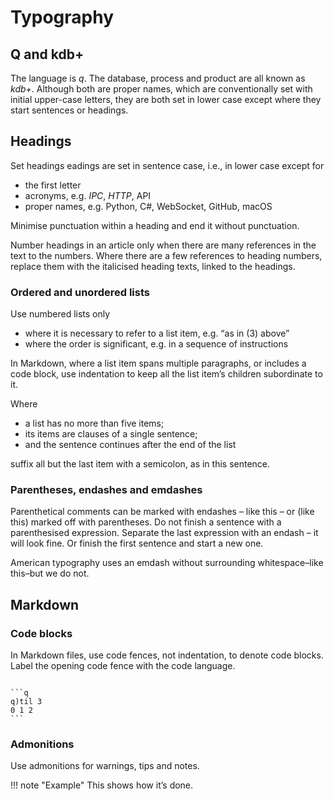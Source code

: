# Typography


## Q and kdb+

The language is _q_. The database, process and product are all known as _kdb+_. Although both are proper names, which are conventionally set with initial upper-case letters, they are both set in lower case except where they start sentences or headings. 


## Headings

Set headings eadings are set in sentence case, i.e., in lower case except for

-   the first letter
-   acronyms, e.g. _IPC_, _HTTP_, API
-   proper names, e.g. Python, C#, WebSocket, GitHub, macOS

Minimise punctuation within a heading and end it without punctuation. 

Number headings in an article only when there are many references in the text to the numbers. Where there are a few references to heading numbers, replace them with the italicised heading texts, linked to the headings. 


### Ordered and unordered lists

Use numbered lists only 

-   where it is necessary to refer to a list item, e.g. “as in (3) above”
-   where the order is significant, e.g. in a sequence of instructions 

In Markdown, where a list item spans multiple paragraphs, or includes a code block, use indentation to keep all the list item’s children subordinate to it. 

Where 

-   a list has no more than five items; 
-   its items are clauses of a single sentence;
-   and the sentence continues after the end of the list

suffix all but the last item with a semicolon, as in this sentence.





### Parentheses, endashes and emdashes

Parenthetical comments can be marked with endashes – like this – or (like this) marked off with parentheses. Do not finish a sentence with a parenthesised expression. Separate the last expression with an endash – it will look fine. Or finish the first sentence and start a new one. 

American typography uses an emdash without surrounding whitespace–like this–but we do not. 



## Markdown


### Code blocks

In Markdown files, use code fences, not indentation, to denote code blocks. Label the opening code fence with the code language. 

<pre><code class="language-markdown">
&#096;&#096;&#096;q
q)til 3
0 1 2
&#096;&#096;&#096;
</code></pre>


### Admonitions

Use admonitions for warnings, tips and notes.

!!! note "Example"
    This shows how it’s done.


